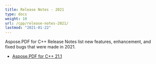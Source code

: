 ```yaml
---
title: Release Notes - 2021
type: docs
weight: 10
url: /cpp/release-notes-2021/
lastmod: "2021-01-22"
---
```

Aspose.PDF for C++ Release Notes list new features, enhancement, and fixed bugs that were made in 2021. 

- [Aspose.PDF for C++ 21.1](/cpp/aspose-pdf-for-cpp-21-1-release-notes/)
